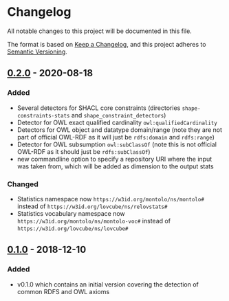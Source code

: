 # Changelog

All notable changes to this project will be documented in this file.

The format is based on [Keep a Changelog](https://keepachangelog.com/en/1.0.0/),
and this project adheres to [Semantic Versioning](https://semver.org/spec/v2.0.0.html).

## [0.2.0] - 2020-08-18

### Added

- Several detectors for SHACL core constraints (directories `shape-constraints-stats` and `shape_constraint_detectors`)
- Detector for OWL exact qualified cardinality `owl:qualifiedCardinality`
- Detectors for OWL object and datatype domain/range (note they are not part of official OWL-RDF as it will just be `rdfs:domain` and `rdfs:range`)
- Detector for OWL subsumption `owl:subClassOf` (note this is not official OWL-RDF as it should just be `rdfs:subClassOf`)
- new commandline option to specify a repository URI where the input was taken from, which will be added as dimension to the output stats

### Changed

- Statistics namespace now `https://w3id.org/montolo/ns/montolo#` instead of `https://w3id.org/lovcube/ns/relovstats#`
- Statistics vocabulary namespace now `https://w3id.org/montolo/ns/montolo-voc#` instead of `https://w3id.org/lovcube/ns/lovcube#`

## [0.1.0] - 2018-12-10

### Added

- v0.1.0 which contains an initial version covering the detection of common RDFS and OWL axioms

[0.1.0]: https://github.com/IDLabResearch/lovstats/releases/tag/v0.1.0
[0.2.0]: https://github.com/IDLabResearch/lovstats/compare/v0.1.0...v0.2.0
